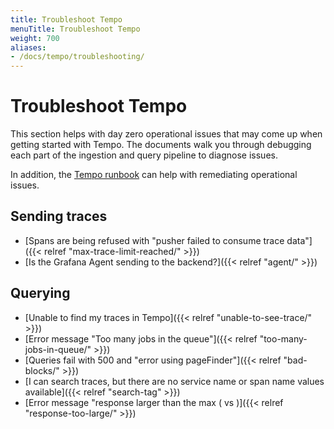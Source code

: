```yaml
---
title: Troubleshoot Tempo
menuTitle: Troubleshoot Tempo
weight: 700
aliases:
- /docs/tempo/troubleshooting/
---
```


# Troubleshoot Tempo

This section helps with day zero operational issues that may come up when getting started with Tempo.
The documents walk you through debugging each part of the ingestion and query pipeline to diagnose issues.

In addition, the [Tempo runbook](https://github.com/grafana/tempo/blob/main/operations/tempo-mixin/runbook.md) can help with remediating operational issues.

## Sending traces

- [Spans are being refused with "pusher failed to consume trace data"]({{< relref "max-trace-limit-reached/" >}})
- [Is the Grafana Agent sending to the backend?]({{< relref "agent/" >}})

## Querying

- [Unable to find my traces in Tempo]({{< relref "unable-to-see-trace/" >}})
- [Error message "Too many jobs in the queue"]({{< relref "too-many-jobs-in-queue/" >}})
- [Queries fail with 500 and "error using pageFinder"]({{< relref "bad-blocks/" >}})
- [I can search traces, but there are no service name or span name values available]({{< relref "search-tag" >}})
- [Error message "response larger than the max (<number> vs <limit>)]({{< relref "response-too-large/" >}})
